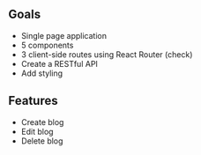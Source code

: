 ## Goals
- Single page application
- 5 components
- 3 client-side routes using React Router (check)
- Create a RESTful API
- Add styling

## Features
- Create blog
- Edit blog
- Delete blog
